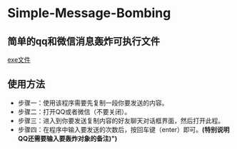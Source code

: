 # Simple-Message-Bombing
## 简单的qq和微信消息轰炸可执行文件
[exe文件]()
## 使用方法
  - 步骤一：使用该程序需要先复制一段你要发送的内容。
  - 步骤二：打开QQ或者微信（不要关闭）。
  - 步骤三：进入到你要发送复制内容的好友聊天对话框界面，然后打开此程。
  - 步骤四：在程序中输入要发送的次数后，按回车键（enter）即可。**(特别说明QQ还需要输入要轰炸对象的备注)")**
